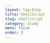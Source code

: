 ```yaml
---
layout: tag-blog
title: ShellScript
slug: shellscript
category: study
menu: false
order: 3 
---
```

